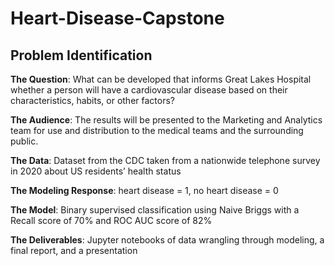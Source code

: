 # Heart-Disease-Capstone

## Problem Identification

**The Question**: What can be developed that informs Great Lakes Hospital whether a person will have a cardiovascular disease based on their characteristics, habits, or other factors?

**The Audience**: The results will be presented to the Marketing and Analytics team for use and distribution to the medical teams and the surrounding public.

**The Data**: Dataset from the CDC taken from a nationwide telephone survey in 2020 about US residents’ health status

**The Modeling Response**: heart disease = 1, no heart disease = 0

**The Model**: Binary supervised classification using Naive Briggs with a Recall score of 70% and ROC AUC score of 82%

**The Deliverables**: Jupyter notebooks of data wrangling through modeling, a final report, and a presentation
